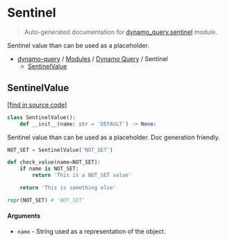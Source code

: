 # Sentinel

> Auto-generated documentation for [dynamo_query.sentinel](https://github.com/altitudenetworks/dynamoquery/blob/master/dynamo_query/sentinel.py) module.

Sentinel value than can be used as a placeholder.

- [dynamo-query](../README.md#dynamoquery) / [Modules](../MODULES.md#dynamo-query-modules) / [Dynamo Query](index.md#dynamo-query) / Sentinel
    - [SentinelValue](#sentinelvalue)

## SentinelValue

[[find in source code]](https://github.com/altitudenetworks/dynamoquery/blob/master/dynamo_query/sentinel.py#L6)

```python
class SentinelValue():
    def __init__(name: str = 'DEFAULT') -> None:
```

Sentinel value than can be used as a placeholder.
Doc generation friendly.

```python
NOT_SET = SentinelValue('NOT_SET')

def check_value(name=NOT_SET):
    if name is NOT_SET:
        return 'This is a NOT_SET value'

    return 'This is something else'

repr(NOT_SET) # 'NOT_SET'
```

#### Arguments

- `name` - String used as a representation of the object.
